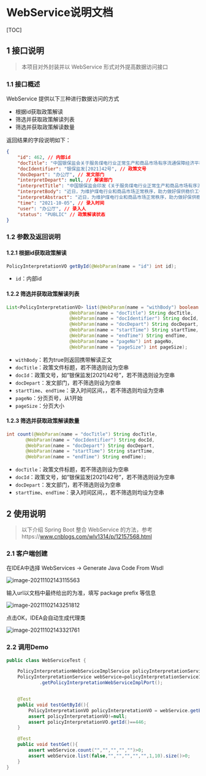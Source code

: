# WebService说明文档

[TOC]



## 1 接口说明

> 本项目对外封装并以 WebService 形式对外提高数据访问接口

### 1.1 接口概述

WebService 提供以下三种进行数据访问的方式

* 根据id获取政策解读
* 筛选并获取政策解读列表 
* 筛选并获取政策解读数量

返回结果的字段说明如下：

```json
{
    "id": 462, // 内部id 
    "docTitle": "中国银保监会关于服务煤电行业正常生产和商品市场有序流通保障经济平稳运行有关事项的通知", // 政策标题
    "docIdentifier": "银保监发[2021]42号", // 政策文号
    "docDepart": "办公厅", // 发文部门
    "interpretDepart": null, // 解读部门
    "interpretTitle": "中国银保监会印发《关于服务煤电行业正常生产和商品市场有序流通保障经济平稳运行有关事项的通知》", // 解读标题
    "interpretBody": "近日，为维护煤电行业和商品市场正常秩序，助力做好保供稳价工作，严防利用银行保险资金囤积居奇、哄抬价格，保障经济社会高质量发展，中国银保监会印发《关于服务煤电行业正常生产和商品市场有序流通 保障经济平稳运行有关事项的通知》（以下简称《通知》）。\n《通知》指出，各派出机构、机关各部门要从讲政治的高度认识做好当前保供稳价工作的重要意义，坚决贯彻落实党中央、国务院决策部署，牢固树立以人民为中心的发展思想，贯彻新发展理念，坚持系统观念和底线思维，守土有责、守土尽责，指导银行保险机构千方百计加大对保供稳价支持力度，保障群众基本生活和经济平稳运行。\n《通知》强调，要保障煤电、煤炭、钢铁、有色金属等生产企业合理融资需求。要督促银行保险机构全力做好今冬明春能源电力保供金融服务工作，满足能源电力供应合理资金需求，积极支持煤炭主产区和重点煤炭企业增加电煤供应，确保人民群众温暖过冬。要严防银行保险资金影响商品市场正常秩序。严禁利用银行保险资金违规参与煤炭、钢铁、有色金属等大宗商品投机炒作，严禁挪用各种贷款包括经营贷、消费贷投机炒作茅台酒、名贵普洱茶等高端消费品，严禁银行保险资金违规流入股市、债市、期市，严禁对符合支持条件的煤电、煤炭等企业和项目违规抽贷、断贷。要积极推动消费信贷规范健康发展。不得诱导金融消费者盲目借贷、过度超前消费，不得通过诱导信用卡“过度分期”等方式侵害金融消费者权益，不得提供显著高于市场利率的消费信贷产品，不得开发违反公序良俗、助长社会陋习和不良风气的消费信贷产品。要督促银行机构切实加强和改进信贷管理，主动调整完善信贷政策，防止抬高融资准入门槛。\n下一步，银保监会将压实银行保险机构主体责任，推动做好自查自纠工作，及时采取有针对性的整改措施，构建常态化监测排查机制。银保监会将保持监管高压态势，严查银行保险资金被挪用于投机炒作、囤积居奇、哄抬价格等违法违规行为。对机构自查不认真、没有主动报告和性质恶劣的行为依法采取监管措施，及时启动行政处罚程序，依法依规严肃问责。\n附：中国银保监会关于服务煤电行业正常生产和商品市场有序流通保障经济平稳运行有关事项的通知\nhttp://www.cbirc.gov.cn/cn/view/pages/govermentDetail.html?docId=1011374&itemId=861&generaltype=1\n", // 解读正文
    "interpretAbstract": "近日，为维护煤电行业和商品市场正常秩序，助力做好保供稳价工作，严防利用银行保险资金囤积居奇、哄抬价格，保障经济社会高质量发展，中国银保监会印发《关于服务煤电行业正常生产和商品市场有序流通 保障经济平稳运行有关事项的通知》（以下简称《通知》）。", // 解读摘要
    "time": "2021-10-05", // 录入时间
    "user": "办公厅", // 录入人
    "status": "PUBLIC" // 政策解读状态
}
```

### 1.2 参数及返回说明

#### 1.2.1 根据id获取政策解读

```java
PolicyInterpretationVO getById(@WebParam(name = "id") int id);
```

* `id`：内部id

#### 1.2.2 筛选并获取政策解读列表 

```java
List<PolicyInterpretationVO> list(@WebParam(name = "withBody") boolean withBody,
                       @WebParam(name = "docTitle") String docTitle,
                       @WebParam(name = "docIdentifier") String docId,
                       @WebParam(name = "docDepart") String docDepart,
                       @WebParam(name = "startTime") String startTime,
                       @WebParam(name = "endTime") String endTime,
                       @WebParam(name = "pageNo") int pageNo,
                       @WebParam(name = "pageSize") int pageSize);
```

* `withBody`：若为true则返回携带解读正文
* `docTitle`：政策文件标题，若不筛选则设为空串
* `docId`：政策文号，如“银保监发[2021]42号”，若不筛选则设为空串
* `docDepart`：发文部门，若不筛选则设为空串
* `startTime`、`endTime`：录入时间区间，，若不筛选则均设为空串
* `pageNo`：分页页号，从1开始
* `pageSize`：分页大小

#### 1.2.3 筛选并获取政策解读数量

```java
int count(@WebParam(name = "docTitle") String docTitle,
       @WebParam(name = "docIdentifier") String docId,
       @WebParam(name = "docDepart") String docDepart,
       @WebParam(name = "startTime") String startTime,
       @WebParam(name = "endTime") String endTime);
```

* `docTitle`：政策文件标题，若不筛选则设为空串
* `docId`：政策文号，如“银保监发[2021]42号”，若不筛选则设为空串
* `docDepart`：发文部门，若不筛选则设为空串
* `startTime`、`endTime`：录入时间区间，，若不筛选则均设为空串

## 2 使用说明

> 以下介绍 Spring Boot 整合 WebService 的方法，参考https://www.cnblogs.com/wlv1314/p/12157568.html

### 2.1 客户端创建

在IDEA中选择 WebServices -> Generate Java Code From Wsdl

![image-20211102143115563](https://cyzblog.oss-cn-beijing.aliyuncs.com/img/image-20211102143115563.png)

输入url以文档中最终给出的为准，填写 package prefix 等信息

![image-20211102143251812](https://cyzblog.oss-cn-beijing.aliyuncs.com/img/image-20211102143251812.png)

点击OK，IDEA会自动生成代理类

![image-20211102143321761](https://cyzblog.oss-cn-beijing.aliyuncs.com/img/image-20211102143321761.png)

### 2.2 调用Demo

```java
public class WebServiceTest {

    PolicyInterpretationWebServiceImplService policyInterpretationServiceImplService=new PolicyInterpretationWebServiceImplService();
    PolicyInterpretationService webService=policyInterpretationServiceImplService
            .getPolicyInterpretationWebServiceImplPort();


    @Test
    public void testGetById(){
        PolicyInterpretationVO policyInterpretationVO = webService.getById(446);
        assert policyInterpretationVO!=null;
        assert policyInterpretationVO.getId()==446;
    }

    @Test
    public void testGet(){
        assert webService.count("","","","","")>0;
        assert webService.list(false,"","","","","",1,10).size()>0;
    }
}
```

